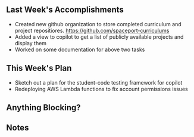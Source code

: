 ## Last Week's Accomplishments

- Created new github organization to store completed curriculum and project 
  repositiores. https://github.com/spaceport-curriculums
- Added a view to copilot to get a list of publicly available projects and
  display them
- Worked on some documentation for above two tasks

## This Week's Plan

- Sketch out a plan for the student-code testing framework for copilot
- Redeploying AWS Lambda functions to fix account permissions issues


## Anything Blocking?


## Notes

